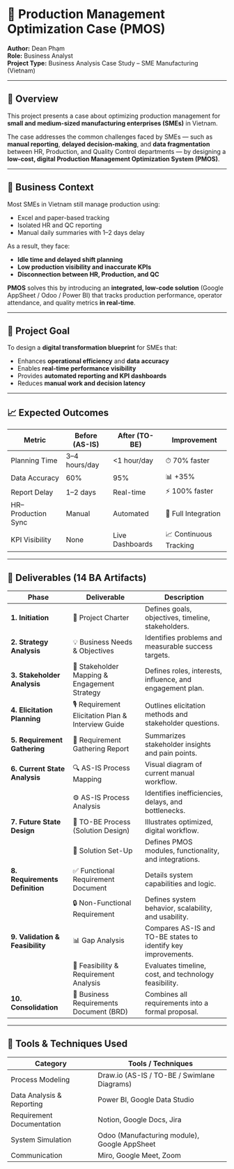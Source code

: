 # 🧩 Production Management Optimization Case (PMOS)
**Author:** Dean Phạm  
**Role:** Business Analyst  
**Project Type:** Business Analysis Case Study – SME Manufacturing (Vietnam)  

---

## 📘 Overview

This project presents a case about optimizing production management for **small and medium-sized manufacturing enterprises (SMEs)** in Vietnam.

The case addresses the common challenges faced by SMEs — such as **manual reporting**, **delayed decision-making**, and **data fragmentation** between HR, Production, and Quality Control departments — by designing a **low-cost, digital Production Management Optimization System (PMOS)**.

---

## 🎯 Business Context

Most SMEs in Vietnam still manage production using:
- Excel and paper-based tracking  
- Isolated HR and QC reporting  
- Manual daily summaries with 1–2 days delay  

As a result, they face:
- **Idle time and delayed shift planning**  
- **Low production visibility and inaccurate KPIs**  
- **Disconnection between HR, Production, and QC**

**PMOS** solves this by introducing an **integrated, low-code solution** (Google AppSheet / Odoo / Power BI) that tracks production performance, operator attendance, and quality metrics **in real-time**.

---

## 🧠 Project Goal

To design a **digital transformation blueprint** for SMEs that:
- Enhances **operational efficiency** and **data accuracy**
- Enables **real-time performance visibility**
- Provides **automated reporting and KPI dashboards**
- Reduces **manual work and decision latency**

---

## 📈 Expected Outcomes

| **Metric** | **Before (AS-IS)** | **After (TO-BE)** | **Improvement** |
|-------------|--------------------|-------------------|------------------|
| Planning Time | 3–4 hours/day | <1 hour/day | ⏱ 70% faster |
| Data Accuracy | 60% | 95% | 📊 +35% |
| Report Delay | 1–2 days | Real-time | ⚡ 100% faster |
| HR–Production Sync | Manual | Automated | 🔗 Full Integration |
| KPI Visibility | None | Live Dashboards | 📈 Continuous Tracking |

---

## 🧩 Deliverables (14 BA Artifacts)

| **Phase** | **Deliverable** | **Description** |
|------------|-----------------|-----------------|
| **1. Initiation** | 📝 Project Charter | Defines goals, objectives, timeline, stakeholders. |
| **2. Strategy Analysis** | 💡 Business Needs & Objectives | Identifies problems and measurable success targets. |
| **3. Stakeholder Analysis** | 👥 Stakeholder Mapping & Engagement Strategy | Defines roles, interests, influence, and engagement plan. |
| **4. Elicitation Planning** | 🎙 Requirement Elicitation Plan & Interview Guide | Outlines elicitation methods and stakeholder questions. |
| **5. Requirement Gathering** | 🧾 Requirement Gathering Report | Summarizes stakeholder insights and pain points. |
| **6. Current State Analysis** | 🔍 AS-IS Process Mapping | Visual diagram of current manual workflow. |
|  | ⚙ AS-IS Process Analysis | Identifies inefficiencies, delays, and bottlenecks. |
| **7. Future State Design** | 🚀 TO-BE Process (Solution Design) | Illustrates optimized, digital workflow. |
|  | 🧩 Solution Set-Up | Defines PMOS modules, functionality, and integrations. |
| **8. Requirements Definition** | ✅ Functional Requirement Document | Details system capabilities and logic. |
|  | 🔒 Non-Functional Requirement | Defines system behavior, scalability, and usability. |
| **9. Validation & Feasibility** | 📊 Gap Analysis | Compares AS-IS and TO-BE states to identify key improvements. |
|  | 🧭 Feasibility & Requirement Analysis | Evaluates timeline, cost, and technology feasibility. |
| **10. Consolidation** | 📘 Business Requirements Document (BRD) | Combines all requirements into a formal proposal. |

---

## 🧰 Tools & Techniques Used

| **Category** | **Tools / Techniques** |
|---------------|------------------------|
| Process Modeling | Draw.io (AS-IS / TO-BE / Swimlane Diagrams) |
| Data Analysis & Reporting | Power BI, Google Data Studio |
| Requirement Documentation | Notion, Google Docs, Jira |
| System Simulation | Odoo (Manufacturing module), Google AppSheet |
| Communication | Miro, Google Meet, Zoom |



